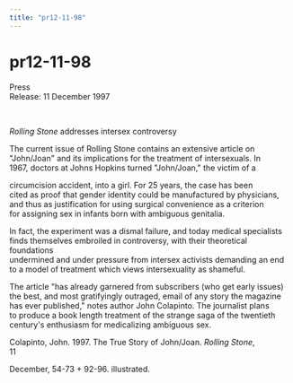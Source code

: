 ```yaml
---
title: "pr12-11-98"
---
```


# pr12-11-98

  
 Press  
Release: 11 December 1997  
  
  
&nbsp;  
  


_Rolling Stone_ addresses intersex controversy  
  


The current issue of Rolling Stone contains an extensive article on  
"John/Joan" and its implications for the treatment of intersexuals. In  
1967, doctors at Johns Hopkins turned "John/Joan," the victim of a  
  
circumcision accident, into a girl. For 25 years, the case has been  
cited as proof that gender identity could be manufactured by physicians,  
and thus as justification for using surgical convenience as a criterion  
for assigning sex in infants born with ambiguous genitalia.  
  


In fact, the experiment was a dismal failure, and today medical specialists  
finds themselves embroiled in controversy, with their theoretical foundations  
undermined and under pressure from intersex activists demanding an end  
to a model of treatment which views intersexuality as shameful.  
  


The article "has already garnered from subscribers (who get early issues)  
the best, and most gratifyingly outraged, email of any story the magazine  
has ever published," notes author John Colapinto. The journalist plans  
to produce a book length treatment of the strange saga of the twentieth  
century's enthusiasm for medicalizing ambiguous sex.  
  


Colapinto, John. 1997. The True Story of John/Joan. _Rolling Stone_,  
11  
  
December, 54-73 + 92-96. illustrated.  
  
&nbsp;  
  
&nbsp;  
  
&nbsp;